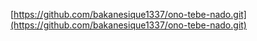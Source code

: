 [https://github.com/bakanesique1337/ono-tebe-nado.git](https://github.com/bakanesique1337/ono-tebe-nado.git)

